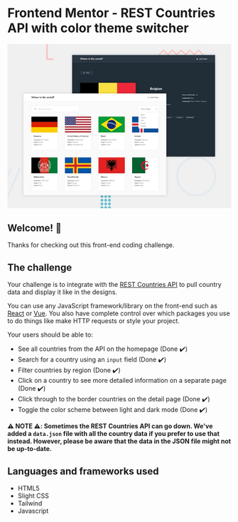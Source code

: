 # Frontend Mentor - REST Countries API with color theme switcher

![Design preview for the REST Countries API with color theme switcher coding challenge](./showcase-images/desktop-preview.jpg)

## Welcome! 👋

Thanks for checking out this front-end coding challenge.

## The challenge

Your challenge is to integrate with the [REST Countries API](https://restcountries.com) to pull country data and display it like in the designs.

You can use any JavaScript framework/library on the front-end such as [React](https://reactjs.org) or [Vue](https://vuejs.org). You also have complete control over which packages you use to do things like make HTTP requests or style your project.

Your users should be able to:

- See all countries from the API on the homepage (Done ✔️)
- Search for a country using an `input` field (Done ✔️)
- Filter countries by region (Done ✔️)
- Click on a country to see more detailed information on a separate page (Done ✔️)
- Click through to the border countries on the detail page (Done ✔️)
- Toggle the color scheme between light and dark mode (Done ✔️)

**⚠️ NOTE ⚠️: Sometimes the REST Countries API can go down. We've added a `data.json` file with all the country data if you prefer to use that instead. However, please be aware that the data in the JSON file might not be up-to-date.**

## Languages and frameworks used

- HTML5
- Slight CSS
- Tailwind
- Javascript
